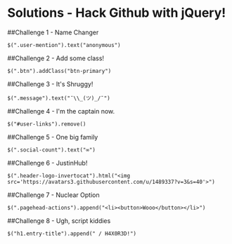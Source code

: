 # Solutions - Hack Github with jQuery!

##Challenge 1 - Name Changer

`$(".user-mention").text("anonymous")`


##Challenge 2 - Add some class!

`$(".btn").addClass("btn-primary")`

##Challenge 3 - It's Shruggy!

`$(".message").text("¯\\_(ツ)_/¯")`


##Challenge 4 - I'm the captain now.

`$("#user-links").remove()`

##Challenge 5 - One big family

`$(".social-count").text("∞")`

##Challenge 6 - JustinHub!

`$(".header-logo-invertocat").html("<img src='https://avatars3.githubusercontent.com/u/1489337?v=3&s=40'>")`

##Challenge 7 - Nuclear Option

`$(".pagehead-actions").append("<li><button>Wooo</button></li>")`

##Challenge 8 - Ugh, script kiddies

`$("h1.entry-title").append(" / H4X0R3D!")`
